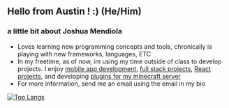 ## Hello from Austin ! :) (He/Him)

### a little bit about Joshua Mendiola
- Loves learning new programming concepts and tools, chronically is playing with new frameworks, languages, ETC
- In my freetime, as of now, im using my time outside of class to
  develop projects. I enjoy [mobile app development](https://github.com/JoshMendiola/Tlaloc), [full stack projects](https://github.com/JoshMendiola/DropDee), [React projects](https://github.com/JoshMendiola/JoBlog), and developing [plugins for my minecraft server](https://github.com/JoshMendiola/BlockHunt)
- For more information, send me an email using the email in my bio

[![Top Langs](https://github-readme-stats.vercel.app/api/top-langs/?username=JoshMendiola)](https://github.com/anuraghazra/github-readme-stats)
